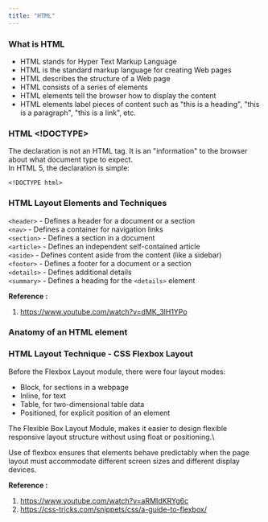 ```yaml
---
title: "HTML"
---
```


### What is HTML

* HTML stands for Hyper Text Markup Language
* HTML is the standard markup language for creating Web pages
* HTML describes the structure of a Web page
* HTML consists of a series of elements
* HTML elements tell the browser how to display the content
* HTML elements label pieces of content such as "this is a heading", "this is a paragraph", "this is a link", etc.

### HTML <!DOCTYPE>

The declaration is not an HTML tag. It is an "information" to the browser about what document type to expect.\
In HTML 5, the declaration is simple:
```
<!DOCTYPE html>
```
### HTML Layout Elements and Techniques

<!-- <img src="https://www.w3schools.com/html/img_sem_elements.gif"> -->

```<header>``` - Defines a header for a document or a section\
```<nav>``` - Defines a container for navigation links\
```<section>``` - Defines a section in a document\
```<article>``` - Defines an independent self-contained article\
```<aside>``` - Defines content aside from the content (like a sidebar)\
```<footer>``` - Defines a footer for a document or a section\
```<details>``` - Defines additional details\
```<summary>``` - Defines a heading for the ```<details>``` element

**Reference :**
1. https://www.youtube.com/watch?v=dMK_3lH1YPo


### Anatomy of an HTML element

<!-- <img src="https://mdn.mozillademos.org/files/7659/anatomy-of-an-html-element.png"> -->


### HTML Layout Technique - CSS Flexbox Layout

Before the Flexbox Layout module, there were four layout modes:

*	Block, for sections in a webpage
*	Inline, for text
*	Table, for two-dimensional table data
*	Positioned, for explicit position of an element

The Flexible Box Layout Module, makes it easier to design flexible responsive layout structure without using float or positioning.\

Use of flexbox ensures that elements behave predictably when the page layout must accommodate different screen sizes and different display devices.

**Reference :** 
1. https://www.youtube.com/watch?v=aRMIdKRYg6c
2. https://css-tricks.com/snippets/css/a-guide-to-flexbox/
